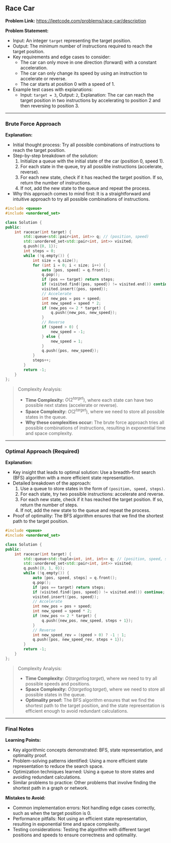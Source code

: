 ## Race Car
**Problem Link:** https://leetcode.com/problems/race-car/description

**Problem Statement:**
- Input: An integer `target` representing the target position.
- Output: The minimum number of instructions required to reach the target position.
- Key requirements and edge cases to consider:
  - The car can only move in one direction (forward) with a constant acceleration.
  - The car can only change its speed by using an instruction to accelerate or reverse.
  - The car starts at position 0 with a speed of 1.
- Example test cases with explanations:
  - Input: `target = 3`, Output: `2`, Explanation: The car can reach the target position in two instructions by accelerating to position 2 and then reversing to position 3.

---

### Brute Force Approach

**Explanation:**
- Initial thought process: Try all possible combinations of instructions to reach the target position.
- Step-by-step breakdown of the solution:
  1. Initialize a queue with the initial state of the car (position 0, speed 1).
  2. For each state in the queue, try all possible instructions (accelerate, reverse).
  3. For each new state, check if it has reached the target position. If so, return the number of instructions.
  4. If not, add the new state to the queue and repeat the process.
- Why this approach comes to mind first: It is a straightforward and intuitive approach to try all possible combinations of instructions.

```cpp
#include <queue>
#include <unordered_set>

class Solution {
public:
    int racecar(int target) {
        std::queue<std::pair<int, int>> q; // (position, speed)
        std::unordered_set<std::pair<int, int>> visited;
        q.push({0, 1});
        int steps = 0;
        while (!q.empty()) {
            int size = q.size();
            for (int i = 0; i < size; i++) {
                auto [pos, speed] = q.front();
                q.pop();
                if (pos == target) return steps;
                if (visited.find({pos, speed}) != visited.end()) continue;
                visited.insert({pos, speed});
                // Accelerate
                int new_pos = pos + speed;
                int new_speed = speed * 2;
                if (new_pos <= 2 * target) {
                    q.push({new_pos, new_speed});
                }
                // Reverse
                if (speed > 0) {
                    new_speed = -1;
                } else {
                    new_speed = 1;
                }
                q.push({pos, new_speed});
            }
            steps++;
        }
        return -1;
    }
};
```

> Complexity Analysis:
> - **Time Complexity:** $O(2^{target})$, where each state can have two possible next states (accelerate or reverse).
> - **Space Complexity:** $O(2^{target})$, where we need to store all possible states in the queue.
> - **Why these complexities occur:** The brute force approach tries all possible combinations of instructions, resulting in exponential time and space complexity.

---

### Optimal Approach (Required)

**Explanation:**
- Key insight that leads to optimal solution: Use a breadth-first search (BFS) algorithm with a more efficient state representation.
- Detailed breakdown of the approach:
  1. Use a queue to store states in the form of `(position, speed, steps)`.
  2. For each state, try two possible instructions: accelerate and reverse.
  3. For each new state, check if it has reached the target position. If so, return the number of steps.
  4. If not, add the new state to the queue and repeat the process.
- Proof of optimality: The BFS algorithm ensures that we find the shortest path to the target position.

```cpp
#include <queue>
#include <unordered_set>

class Solution {
public:
    int racecar(int target) {
        std::queue<std::tuple<int, int, int>> q; // (position, speed, steps)
        std::unordered_set<std::pair<int, int>> visited;
        q.push({0, 1, 0});
        while (!q.empty()) {
            auto [pos, speed, steps] = q.front();
            q.pop();
            if (pos == target) return steps;
            if (visited.find({pos, speed}) != visited.end()) continue;
            visited.insert({pos, speed});
            // Accelerate
            int new_pos = pos + speed;
            int new_speed = speed * 2;
            if (new_pos <= 2 * target) {
                q.push({new_pos, new_speed, steps + 1});
            }
            // Reverse
            int new_speed_rev = (speed > 0) ? -1 : 1;
            q.push({pos, new_speed_rev, steps + 1});
        }
        return -1;
    }
};
```

> Complexity Analysis:
> - **Time Complexity:** $O(target \log target)$, where we need to try all possible speeds and positions.
> - **Space Complexity:** $O(target \log target)$, where we need to store all possible states in the queue.
> - **Optimality proof:** The BFS algorithm ensures that we find the shortest path to the target position, and the state representation is efficient enough to avoid redundant calculations.

---

### Final Notes

**Learning Points:**
- Key algorithmic concepts demonstrated: BFS, state representation, and optimality proof.
- Problem-solving patterns identified: Using a more efficient state representation to reduce the search space.
- Optimization techniques learned: Using a queue to store states and avoiding redundant calculations.
- Similar problems to practice: Other problems that involve finding the shortest path in a graph or network.

**Mistakes to Avoid:**
- Common implementation errors: Not handling edge cases correctly, such as when the target position is 0.
- Performance pitfalls: Not using an efficient state representation, resulting in exponential time and space complexity.
- Testing considerations: Testing the algorithm with different target positions and speeds to ensure correctness and optimality.